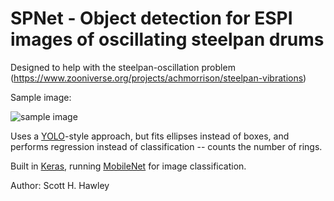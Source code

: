 # SPNet - Object detection for ESPI images of oscillating steelpan drums

Designed to help with the steelpan-oscillation problem (https://www.zooniverse.org/projects/achmorrison/steelpan-vibrations)

Sample image:

![sample image](http://hedges.belmont.edu/~shawley/steelpan/steelpan_pred_00002.png)

Uses a [YOLO](https://pjreddie.com/darknet/yolo/)-style approach, but fits ellipses instead of boxes, and performs regression instead of classification -- counts the number of rings.

Built in [Keras](https://keras.io/), running [MobileNet](https://arxiv.org/abs/1704.04861) for image classification.

Author: Scott H. Hawley
